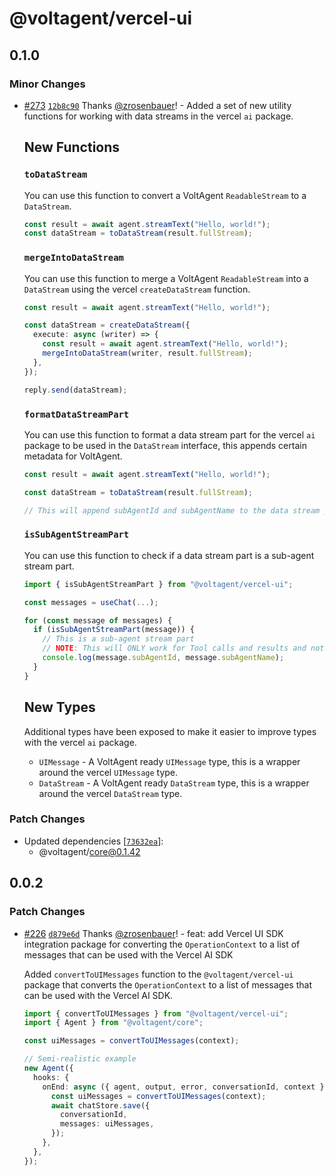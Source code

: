 # @voltagent/vercel-ui

## 0.1.0

### Minor Changes

- [#273](https://github.com/VoltAgent/voltagent/pull/273) [`12b8c90`](https://github.com/VoltAgent/voltagent/commit/12b8c9025488e1d6f4b5a99d74b639bf202ba7d2) Thanks [@zrosenbauer](https://github.com/zrosenbauer)! - Added a set of new utility functions for working with data streams in the vercel `ai` package.

  ## New Functions

  ### `toDataStream`

  You can use this function to convert a VoltAgent `ReadableStream` to a `DataStream`.

  ```typescript
  const result = await agent.streamText("Hello, world!");
  const dataStream = toDataStream(result.fullStream);
  ```

  ### `mergeIntoDataStream`

  You can use this function to merge a VoltAgent `ReadableStream` into a `DataStream` using the vercel `createDataStream` function.

  ```typescript
  const result = await agent.streamText("Hello, world!");

  const dataStream = createDataStream({
    execute: async (writer) => {
      const result = await agent.streamText("Hello, world!");
      mergeIntoDataStream(writer, result.fullStream);
    },
  });

  reply.send(dataStream);
  ```

  ### `formatDataStreamPart`

  You can use this function to format a data stream part for the vercel `ai` package to be used in the `DataStream` interface, this appends certain metadata for VoltAgent.

  ```typescript
  const result = await agent.streamText("Hello, world!");

  const dataStream = toDataStream(result.fullStream);

  // This will append subAgentId and subAgentName to the data stream part
  ```

  ### `isSubAgentStreamPart`

  You can use this function to check if a data stream part is a sub-agent stream part.

  ```typescript
  import { isSubAgentStreamPart } from "@voltagent/vercel-ui";

  const messages = useChat(...);

  for (const message of messages) {
    if (isSubAgentStreamPart(message)) {
      // This is a sub-agent stream part
      // NOTE: This will ONLY work for Tool calls and results and not other stream parts
      console.log(message.subAgentId, message.subAgentName);
    }
  }
  ```

  ## New Types

  Additional types have been exposed to make it easier to improve types with the vercel `ai` package.

  - `UIMessage` - A VoltAgent ready `UIMessage` type, this is a wrapper around the vercel `UIMessage` type.
  - `DataStream` - A VoltAgent ready `DataStream` type, this is a wrapper around the vercel `DataStream` type.

### Patch Changes

- Updated dependencies [[`73632ea`](https://github.com/VoltAgent/voltagent/commit/73632ea229917ab4042bb58b61d5e6dbd9b72804)]:
  - @voltagent/core@0.1.42

## 0.0.2

### Patch Changes

- [#226](https://github.com/VoltAgent/voltagent/pull/226) [`d879e6d`](https://github.com/VoltAgent/voltagent/commit/d879e6d41757081420162cf983223683b72b66a5) Thanks [@zrosenbauer](https://github.com/zrosenbauer)! - feat: add Vercel UI SDK integration package for converting the `OperationContext` to a list of messages that can be used with the Vercel AI SDK

  Added `convertToUIMessages` function to the `@voltagent/vercel-ui` package that converts the `OperationContext` to a list of messages that can be used with the Vercel AI SDK.

  ```ts
  import { convertToUIMessages } from "@voltagent/vercel-ui";
  import { Agent } from "@voltagent/core";

  const uiMessages = convertToUIMessages(context);

  // Semi-realistic example
  new Agent({
    hooks: {
      onEnd: async ({ agent, output, error, conversationId, context }) => {
        const uiMessages = convertToUIMessages(context);
        await chatStore.save({
          conversationId,
          messages: uiMessages,
        });
      },
    },
  });
  ```
